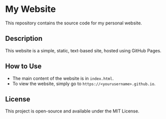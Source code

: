 
# My Website

This repository contains the source code for my personal website.

## Description

This website is a simple, static, text-based site, hosted using GitHub Pages.

## How to Use

- The main content of the website is in `index.html`.
- To view the website, simply go to `https://<yourusername>.github.io`.

## License

This project is open-source and available under the MIT License.
